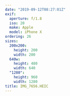 ```yaml
---
date: "2019-09-12T08:27:01Z"
exif:
  aperture: f/1.8
  iso: 20
  make: Apple
  model: iPhone X
ordering: 26
sizes:
  200x200:
    height: 200
    width: 200
  640w:
    height: 480
    width: 640
  "1280":
    height: 960
    width: 1280
title: IMG_7656.HEIC
---
```

